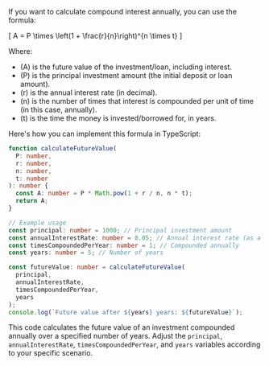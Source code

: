 If you want to calculate compound interest annually, you can use the formula:

\[
A = P \times \left(1 + \frac{r}{n}\right)^{n \times t}
\]

Where:

- \(A\) is the future value of the investment/loan, including interest.
- \(P\) is the principal investment amount (the initial deposit or loan amount).
- \(r\) is the annual interest rate (in decimal).
- \(n\) is the number of times that interest is compounded per unit of time (in this case, annually).
- \(t\) is the time the money is invested/borrowed for, in years.

Here's how you can implement this formula in TypeScript:

```typescript
function calculateFutureValue(
  P: number,
  r: number,
  n: number,
  t: number
): number {
  const A: number = P * Math.pow(1 + r / n, n * t);
  return A;
}

// Example usage
const principal: number = 1000; // Principal investment amount
const annualInterestRate: number = 0.05; // Annual interest rate (as a decimal)
const timesCompoundedPerYear: number = 1; // Compounded annually
const years: number = 5; // Number of years

const futureValue: number = calculateFutureValue(
  principal,
  annualInterestRate,
  timesCompoundedPerYear,
  years
);
console.log(`Future value after ${years} years: ${futureValue}`);
```

This code calculates the future value of an investment compounded annually over a specified number of years. Adjust the `principal`, `annualInterestRate`, `timesCompoundedPerYear`, and `years` variables according to your specific scenario.
